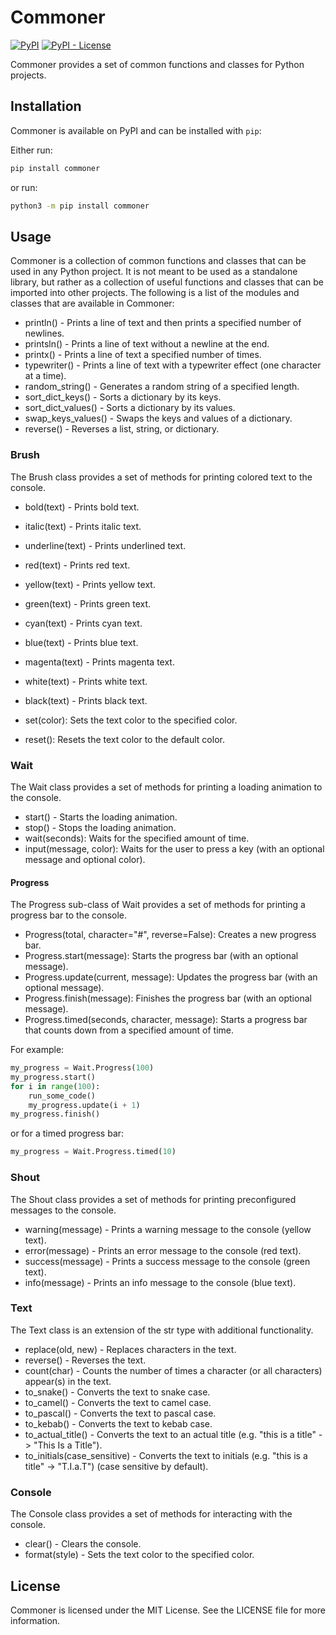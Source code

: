 # Commoner

[![PyPI](https://img.shields.io/pypi/v/commoner)](https://pypi.org/project/commoner/)
[![PyPI - License](https://img.shields.io/pypi/l/commoner)](https://pypi.org/project/commoner/)

Commoner provides a set of common functions and classes for Python projects.

## Installation

Commoner is available on PyPI and can be installed with `pip`:

Either run:
```sh
pip install commoner
```
or run:
```sh
python3 -m pip install commoner
```

## Usage

Commoner is a collection of common functions and classes that can be used in any Python project. It is not meant to be used as a standalone library, but rather as a collection of useful functions and classes that can be imported into other projects. The following is a list of the modules and classes that are available in Commoner:

* println() - Prints a line of text and then prints a specified number of newlines.
* printsln() - Prints a line of text without a newline at the end.
* printx() - Prints a line of text a specified number of times.
* typewriter() - Prints a line of text with a typewriter effect (one character at a time).
* random_string() - Generates a random string of a specified length.
* sort_dict_keys() - Sorts a dictionary by its keys.
* sort_dict_values() - Sorts a dictionary by its values.
* swap_keys_values() - Swaps the keys and values of a dictionary.
* reverse() - Reverses a list, string, or dictionary.

### Brush

The Brush class provides a set of methods for printing colored text to the console.

* bold(text) - Prints bold text.
* italic(text) - Prints italic text.
* underline(text) - Prints underlined text.
* red(text) - Prints red text.
* yellow(text) - Prints yellow text.
* green(text) - Prints green text.
* cyan(text) - Prints cyan text.
* blue(text) - Prints blue text.
* magenta(text) - Prints magenta text.
* white(text) - Prints white text.
* black(text) - Prints black text.

* set(color): Sets the text color to the specified color.
* reset(): Resets the text color to the default color.

### Wait

The Wait class provides a set of methods for printing a loading animation to the console.

* start() - Starts the loading animation.
* stop() - Stops the loading animation.
* wait(seconds): Waits for the specified amount of time.
* input(message, color): Waits for the user to press a key (with an optional message and optional color).

#### Progress

The Progress sub-class of Wait provides a set of methods for printing a progress bar to the console.

* Progress(total, character="#", reverse=False): Creates a new progress bar.
* Progress.start(message): Starts the progress bar (with an optional message).
* Progress.update(current, message): Updates the progress bar (with an optional message).
* Progress.finish(message): Finishes the progress bar (with an optional message).
* Progress.timed(seconds, character, message): Starts a progress bar that counts down from a specified amount of time.

For example:
```py
my_progress = Wait.Progress(100)
my_progress.start()
for i in range(100):
    run_some_code()
    my_progress.update(i + 1)
my_progress.finish()
```
or for a timed progress bar:
```py
my_progress = Wait.Progress.timed(10)
````

### Shout

The Shout class provides a set of methods for printing preconfigured messages to the console.

* warning(message) - Prints a warning message to the console (yellow text).
* error(message) - Prints an error message to the console (red text).
* success(message) - Prints a success message to the console (green text).
* info(message) - Prints an info message to the console (blue text).

### Text

The Text class is an extension of the str type with additional functionality.

* replace(old, new) - Replaces characters in the text.
* reverse() - Reverses the text.
* count(char) - Counts the number of times a character (or all characters) appear(s) in the text.
* to_snake() - Converts the text to snake case.
* to_camel() - Converts the text to camel case.
* to_pascal() - Converts the text to pascal case.
* to_kebab() - Converts the text to kebab case.
* to_actual_title() - Converts the text to an actual title (e.g. "this is a title" -> "This Is a Title").
* to_initials(case_sensitive) - Converts the text to initials (e.g. "this is a title" -> "T.I.a.T") (case sensitive by default).

### Console

The Console class provides a set of methods for interacting with the console.

* clear() - Clears the console.
* format(style) - Sets the text color to the specified color.

## License

Commoner is licensed under the MIT License. See the LICENSE file for more information.
